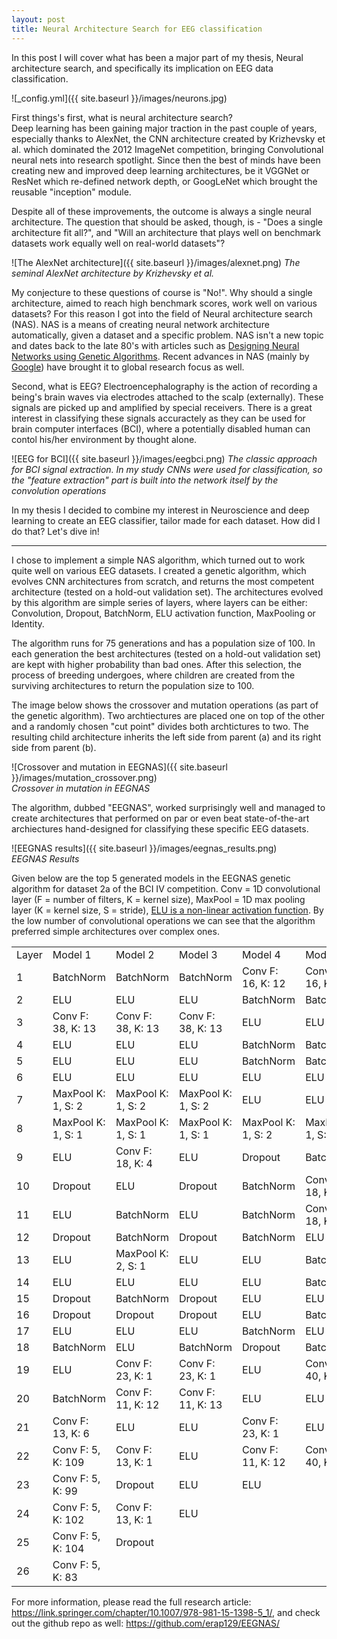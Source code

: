 ```yaml
---
layout: post
title: Neural Architecture Search for EEG classification
---
```


In this post I will cover what has been a major part of my thesis, Neural architecture search, and specifically its implication on EEG data classification.

![_config.yml]({{ site.baseurl }}/images/neurons.jpg)

First things's first, what is neural architecture search?  
Deep learning has been gaining major traction in the past couple of years, especially thanks to AlexNet, the CNN architecture created by Krizhevsky et al. which dominated the 2012 ImageNet competition, bringing Convolutional neural nets into research spotlight. Since then the best of minds have been creating new and improved deep learning architectures, be it VGGNet or ResNet which re-defined network depth, or GoogLeNet which brought the reusable "inception" module.  
  
Despite all of these improvements, the outcome is always a single neural architecture. The question that should be asked, though, is - "Does a single architecture fit all?", and "Will an architecture that plays well on benchmark datasets work equally well on real-world datasets"?  
 
 ![The AlexNet architecture]({{ site.baseurl }}/images/alexnet.png)
*The seminal AlexNet architecture by Krizhevsky et al.* 

My conjecture to these questions of course is "No!". Why should a single architecture, aimed to reach high benchmark scores, work well on various datasets? For this reason I got into the field of Neural architecture search (NAS). NAS is a means of creating neural network architecture automatically, given a dataset and a specific problem. NAS isn't a new topic and dates back to the late 80's with articles such as [Designing Neural Networks using Genetic Algorithms](https://dl.acm.org/doi/10.5555/93126.94034).
Recent advances in NAS (mainly by [Google](https://arxiv.org/abs/1802.01548)) have brought it to global research focus as well.  
 
Second, what is EEG? Electroencephalography is the action of recording a being's brain waves via electrodes attached to the scalp (externally). These signals are picked up and amplified by special receivers. There is a great interest in classifying these signals accuractely as they can be used for brain computer interfaces (BCI), where a potentially disabled human can contol his/her environment by thought alone.

 ![EEG for BCI]({{ site.baseurl }}/images/eegbci.png)
*The classic approach for BCI signal extraction. In my study CNNs were used for classification, so the "feature extraction" part is built into the network itself by the convolution operations* 
 
In my thesis I decided to combine my interest in Neuroscience and deep learning to create an EEG classifier, tailor made for each dataset. How did I do that? Let's dive in!  
 
----

I chose to implement a simple NAS algorithm, which turned out to work quite well on various EEG datasets. I created a genetic algorithm, which evolves CNN architectures from scratch, and returns the most competent architecture (tested on a hold-out validation set). The architectures evolved by this algorithm are simple series of layers, where layers can be either: Convolution, Dropout, BatchNorm, ELU activation function, MaxPooling or Identity.  

The algorithm runs for 75 generations and has a population size of 100. In each generation the best architectures (tested on a hold-out validation set) are kept with higher probability than bad ones. After this selection, the process of breeding undergoes, where children are created from the surviving architectures to return the population size to 100.  
  
The image below shows the crossover and mutation operations (as part of the genetic algorithm). Two archtiectures are placed one on top of the other and a randomly chosen "cut point" divides both archtictures to two. The resulting child architecture inherits the left side from parent (a) and its right side from parent (b).  

 ![Crossover and mutation in EEGNAS]({{ site.baseurl }}/images/mutation_crossover.png)  
 *Crossover in mutation in EEGNAS*  
   
  The algorithm, dubbed "EEGNAS", worked surprisingly well and managed to create architectures that performed on par or even beat state-of-the-art archiectures hand-designed for classifying these specific EEG datasets.  
  
   ![EEGNAS results]({{ site.baseurl }}/images/eegnas_results.png)  
 *EEGNAS Results*  
   
Given below are the top 5 generated models in the EEGNAS genetic algorithm for dataset 2a of the BCI IV competition. Conv = 1D convolutional layer (F = number of filters, K = kernel size), MaxPool = 1D max pooling layer (K = kernel size, S = stride), [ELU is a non-linear activation function](https://sefiks.com/2018/01/02/elu-as-a-neural-networks-activation-function/). By the low number of convolutional operations we can see that the algorithm preferred simple architectures over complex ones.  
   
<table>
    <tr>
        <td>Layer</td>
        <td>Model 1</td>
        <td>Model 2</td>
        <td>Model 3</td>
        <td>Model 4</td>
        <td>Model 5</td>
    </tr>
    <tr>
        <td>1</td>
        <td>BatchNorm</td>
        <td>BatchNorm</td>
        <td>BatchNorm</td>
        <td>Conv   F: 16, K: 12</td>
        <td>Conv   F: 16, K: 12</td>
    </tr>
    <tr>
        <td>2</td>
        <td>ELU</td>
        <td>ELU</td>
        <td>ELU</td>
        <td>BatchNorm</td>
        <td>BatchNorm</td>
    </tr>
    <tr>
        <td>3</td>
        <td>Conv   F: 38, K: 13</td>
        <td>Conv   F: 38, K: 13</td>
        <td>Conv   F: 38, K: 13</td>
        <td>ELU</td>
        <td>ELU</td>
    </tr>
    <tr>
        <td>4</td>
        <td>ELU</td>
        <td>ELU</td>
        <td>ELU</td>
        <td>BatchNorm</td>
        <td>BatchNorm</td>
    </tr>
    <tr>
        <td>5</td>
        <td>ELU</td>
        <td>ELU</td>
        <td>ELU</td>
        <td>BatchNorm</td>
        <td>BatchNorm</td>
    </tr>
    <tr>
        <td>6</td>
        <td>ELU</td>
        <td>ELU</td>
        <td>ELU</td>
        <td>ELU</td>
        <td>ELU</td>
    </tr>
    <tr>
        <td>7</td>
        <td>MaxPool   K: 1, S: 2</td>
        <td>MaxPool   K: 1, S: 2</td>
        <td>MaxPool   K: 1, S: 2</td>
        <td>ELU</td>
        <td>ELU</td>
    </tr>
    <tr>
        <td>8</td>
        <td>MaxPool   K: 1, S: 1</td>
        <td>MaxPool   K: 1, S: 1</td>
        <td>MaxPool   K: 1, S: 1</td>
        <td>MaxPool   K: 1, S: 2</td>
        <td>MaxPool   K: 1, S: 2</td>
    </tr>
    <tr>
        <td>9</td>
        <td>ELU</td>
        <td>Conv   F: 18, K: 4</td>
        <td>ELU</td>
        <td>Dropout</td>
        <td>BatchNorm</td>
    </tr>
    <tr>
        <td>10</td>
        <td>Dropout</td>
        <td>ELU</td>
        <td>Dropout</td>
        <td>BatchNorm</td>
        <td>Conv   F: 18, K: 9</td>
    </tr>
    <tr>
        <td>11</td>
        <td>ELU</td>
        <td>BatchNorm</td>
        <td>ELU</td>
        <td>BatchNorm</td>
        <td>Conv   F: 18, K: 4</td>
    </tr>
    <tr>
        <td>12</td>
        <td>Dropout</td>
        <td>BatchNorm</td>
        <td>Dropout</td>
        <td>BatchNorm</td>
        <td>ELU</td>
    </tr>
    <tr>
        <td>13</td>
        <td>ELU</td>
        <td>MaxPool   K: 2, S: 1</td>
        <td>ELU</td>
        <td>ELU</td>
        <td>BatchNorm</td>
    </tr>
    <tr>
        <td>14</td>
        <td>ELU</td>
        <td>ELU</td>
        <td>ELU</td>
        <td>ELU</td>
        <td>BatchNorm</td>
    </tr>
    <tr>
        <td>15</td>
        <td>Dropout</td>
        <td>BatchNorm</td>
        <td>Dropout</td>
        <td>ELU</td>
        <td>ELU</td>
    </tr>
    <tr>
        <td>16</td>
        <td>Dropout</td>
        <td>Dropout</td>
        <td>Dropout</td>
        <td>ELU</td>
        <td>BatchNorm</td>
    </tr>
    <tr>
        <td>17</td>
        <td>ELU</td>
        <td>ELU</td>
        <td>ELU</td>
        <td>BatchNorm</td>
        <td>ELU</td>
    </tr>
    <tr>
        <td>18</td>
        <td>BatchNorm</td>
        <td>ELU</td>
        <td>BatchNorm</td>
        <td>Dropout</td>
        <td>BatchNorm</td>
    </tr>
    <tr>
        <td>19</td>
        <td>ELU</td>
        <td>Conv   F: 23, K: 1</td>
        <td>Conv   F: 23, K: 1</td>
        <td>ELU</td>
        <td>Conv   F: 40, K: 12</td>
    </tr>
    <tr>
        <td>20</td>
        <td>BatchNorm</td>
        <td>Conv   F: 11, K: 12</td>
        <td>Conv   F: 11, K: 13</td>
        <td>ELU</td>
        <td>ELU</td>
    </tr>
    <tr>
        <td>21</td>
        <td>Conv   F: 13, K: 6</td>
        <td>ELU</td>
        <td>ELU</td>
        <td>Conv   F: 23, K: 1</td>
        <td>ELU</td>
    </tr>
    <tr>
        <td>22</td>
        <td>Conv   F: 5, K: 109</td>
        <td>Conv   F: 13, K: 1</td>
        <td>ELU</td>
        <td>Conv   F: 11, K: 12</td>
        <td>Conv   F: 40, K: 11</td>
    </tr>
    <tr>
        <td>23</td>
        <td>Conv   F: 5, K: 99</td>
        <td>Dropout</td>
        <td>ELU</td>
        <td>ELU</td>
    </tr>
    <tr>
        <td>24</td>
        <td>Conv   F: 5, K: 102</td>
        <td>Conv   F: 13, K: 1</td>
        <td>ELU</td>
    </tr>
    <tr>
        <td>25</td>
        <td>Conv   F: 5, K: 104</td>
        <td>Dropout</td>
    </tr>
    <tr>
        <td>26</td>
        <td>Conv   F: 5, K: 83</td>
    </tr>
</table>
   
 For more information, please read the full research article: <https://link.springer.com/chapter/10.1007/978-981-15-1398-5_1/>, and check out the github repo as well: <https://github.com/erap129/EEGNAS/>

